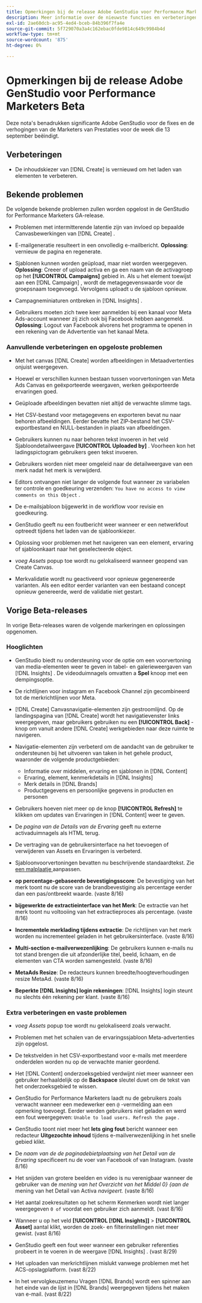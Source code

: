 ```yaml
---
title: Opmerkingen bij de release Adobe GenStudio voor Performance Marketers Beta
description: Meer informatie over de nieuwste functies en verbeteringen in de Adobe GenStudio voor Performance Marketers.
exl-id: 2ae60dcb-ac95-4ed4-bceb-84b396f7fa4e
source-git-commit: 5f729070a3a4c162ebac0fde9814c649c9984b4d
workflow-type: tm+mt
source-wordcount: '875'
ht-degree: 0%

---
```


# Opmerkingen bij de release Adobe GenStudio voor Performance Marketers Beta

Deze nota&#39;s benadrukken significante Adobe GenStudio voor de fixes en de verhogingen van de Marketers van Prestaties voor de week die 13 september beëindigt.

## Verbeteringen

* De inhoudskiezer van [!DNL Create] is vernieuwd om het laden van elementen te verbeteren. <!-- GS-2586 -->

## Bekende problemen

De volgende bekende problemen zullen worden opgelost in de GenStudio for Performance Marketers GA-release.

* Problemen met intermitterende latentie zijn van invloed op bepaalde Canvasbewerkingen van [!DNL Create] . <!-- GS-5203 -->

* E-mailgeneratie resulteert in een onvolledig e-mailbericht. **Oplossing**: vernieuw de pagina en regenerate. <!-- GS-5209 -->

* Sjablonen kunnen worden geüpload, maar niet worden weergegeven. **Oplossing**: Creeer of upload activa en ga een naam van de activagroep op het **[!UICONTROL Campaigns]** gebied in. Als u het element toewijst aan een [!DNL Campaign] , wordt de metagegevenswaarde voor de groepsnaam toegevoegd. Vervolgens uploadt u de sjabloon opnieuw. <!-- GS-4815 -->

* Campagneminiaturen ontbreken in [!DNL Insights] . <!-- GS-4648 -->

* Gebruikers moeten zich twee keer aanmelden bij een kanaal voor Meta Ads-account wanneer zij zich ook bij Facebook hebben aangemeld. **Oplossing**: Logout van Facebook alvorens het programma te openen in een rekening van de Advertentie van het kanaal Meta. <!-- GS-4806 -->

### Aanvullende verbeteringen en opgeloste problemen

* Met het canvas [!DNL Create] worden afbeeldingen in Metaadvertenties onjuist weergegeven. <!-- GS-4864 -->

* Hoewel er verschillen kunnen bestaan tussen voorvertoningen van Meta Ads Canvas en geëxporteerde weergaven, werken geëxporteerde ervaringen goed. <!-- GS-4492 4401 -->

* Geüploade afbeeldingen bevatten niet altijd de verwachte slimme tags. <!-- GS-4856 -->

* Het CSV-bestand voor metagegevens en exporteren bevat nu naar behoren afbeeldingen. Eerder bevatte het ZIP-bestand het CSV-exportbestand en NULL-bestanden in plaats van afbeeldingen.  <!-- GS-5107 -->

* Gebruikers kunnen nu naar behoren tekst invoeren in het veld Sjabloondetailweergave **[!UICONTROL Uploaded by]** . Voorheen kon het ladingspictogram gebruikers geen tekst invoeren. <!-- GS-4887 -->

* Gebruikers worden niet meer omgeleid naar de detailweergave van een merk nadat het merk is verwijderd. <!-- GS-2663 -->

* Editors ontvangen niet langer de volgende fout wanneer ze variabelen ter controle en goedkeuring verzenden: `You have no access to view comments on this Object` . <!-- GS-5140 -->

* De e-mailsjabloon bijgewerkt in de workflow voor revisie en goedkeuring. <!-- GS-5239 -->

* GenStudio geeft nu een foutbericht weer wanneer er een netwerkfout optreedt tijdens het laden van de sjabloonkiezer. <!-- GS-4682 -->

* Oplossing voor problemen met het navigeren van een element, ervaring of sjabloonkaart naar het geselecteerde object. <!-- GS-4390 -->

* _voeg Assets_ popup toe wordt nu gelokaliseerd wanneer geopend van Create Canvas.  <!-- GS-4867 -->

* Merkvalidatie wordt nu geactiveerd voor opnieuw gegenereerde varianten. Als een editor eerder varianten van een bestaand concept opnieuw genereerde, werd de validatie niet gestart. <!-- GS-3971 -->

## Vorige Beta-releases

In vorige Beta-releases waren de volgende markeringen en oplossingen opgenomen.

### Hooglichten

* GenStudio biedt nu ondersteuning voor de optie om een voorvertoning van media-elementen weer te geven in tabel- en galerieweergaven van [!DNL Insights] . De videoduimnagels omvatten a **Spel** knoop met een dempingsoptie. <!-- GS-4398 -->

* De richtlijnen voor instagram en Facebook Channel zijn gecombineerd tot de merkrichtlijnen voor Meta.

* [!DNL Create] Canvasnavigatie-elementen zijn gestroomlijnd. Op de landingspagina van [!DNL Create] wordt het navigatievenster links weergegeven, maar gebruikers gebruiken nu een **[!UICONTROL Back]** -knop om vanuit andere [!DNL Create] werkgebieden naar deze ruimte te navigeren.

* Navigatie-elementen zijn verbeterd om de aandacht van de gebruiker te ondersteunen bij het uitvoeren van taken in het gehele product, waaronder de volgende productgebieden:

   * Informatie over middelen, ervaring en sjablonen in [!DNL Content]
   * Ervaring, element, kenmerkdetails in [!DNL Insights]
   * Merk details in [!DNL Brands]
   * Productgegevens en persoonlijke gegevens in producten en personen

* Gebruikers hoeven niet meer op de knop **[!UICONTROL Refresh]** te klikken om updates van Ervaringen in [!DNL Content] weer te geven.

* De _pagina van de Details van de Ervaring_ geeft nu externe activaduimnagels als HTML terug.

* De vertraging van de gebruikersinterface na het toevoegen of verwijderen van Assets en Ervaringen is verbeterd.

* Sjabloonvoorvertoningen bevatten nu beschrijvende standaardtekst. Zie [ een malplaatje ](https://experienceleague.adobe.com/en/docs/genstudio/user-guide/content/templates/customize-template#template-preview) aanpassen.

* **op percentage-gebaseerde bevestigingsscore**: De bevestiging van het merk toont nu de score van de brandbevestiging als percentage eerder dan een pas/ontbreekt waarde. (vaste 8/16)

* **bijgewerkte de extractieinterface van het Merk**: De extractie van het merk toont nu voltooiing van het extractieproces als percentage. (vaste 8/16)

* **Incrementele merklading tijdens extractie**: De richtlijnen van het merk worden nu incrementeel geladen in het gebruikersinterface. (vaste 8/16)

* **Multi-section e-mailverwezenlijking**: De gebruikers kunnen e-mails nu tot stand brengen die uit afzonderlijke titel, beeld, lichaam, en de elementen van CTA worden samengesteld. (vaste 8/16)

* **MetaAds Resize**: De redacteurs kunnen breedte/hoogteverhoudingen resize MetaAd. (vaste 8/16)

* **Beperkte [!DNL Insights] login rekeningen**: [!DNL Insights] login steunt nu slechts één rekening per klant. (vaste 8/16)

### Extra verbeteringen en vaste problemen

* _voeg Assets_ popup toe wordt nu gelokaliseerd zoals verwacht. <!-- GS-3834 -->

* Problemen met het schalen van de ervaringssjabloon Meta-advertenties zijn opgelost. <!-- GS-4174 -->

* De tekstvelden in het CSV-exportbestand voor e-mails met meerdere onderdelen worden nu op de verwachte manier geordend. <!-- GS-4013 -->

* Het [!DNL Content] onderzoeksgebied verdwijnt niet meer wanneer een gebruiker herhaaldelijk op de **Backspace** sleutel duwt om de tekst van het onderzoeksgebied te wissen.  <!-- GS-4543 -->

* GenStudio for Performance Marketers laadt nu de gebruikers zoals verwacht wanneer een medewerker een `@` -vermelding aan een opmerking toevoegt. Eerder werden gebruikers niet geladen en werd een fout weergegeven: `Unable to load users. Refresh the page` . <!-- GS-4113 -->

* GenStudio toont niet meer het **Iets ging fout** bericht wanneer een redacteur **Uitgezochte inhoud** tijdens e-mailverwezenlijking in het snelle gebied klikt. <!-- GS-4879 -->

* De _naam van de de paginadebietplaatsing van het Detail van de Ervaring_ specificeert nu de voer van Facebook of van Instagram. (vaste 8/16)

* Het snijden van grotere beelden en video is nu verenigbaar wanneer de gebruiker van de _mening van het Overzicht van het Middel 0} {aan de_ mening van het Detail van Activa _navigeert._ (vaste 8/16)

* Het aantal zoekresultaten op het scherm Kenmerken wordt niet langer weergegeven `0 of` voordat een gebruiker zich aanmeldt. (vast 8/16) <!-- GS-3665 -->

* Wanneer u op het veld **[!UICONTROL [!DNL Insights]]** > **[!UICONTROL Asset]** aantal klikt, worden de zoek- en filterinstellingen niet meer gewist. (vast 8/16) <!-- GS-3476 -->

* GenStudio geeft een fout weer wanneer een gebruiker referenties probeert in te voeren in de weergave [!DNL Insights] . (vast 8/29) <!-- GS-4689 -->

* Het uploaden van merkrichtlijnen mislukt vanwege problemen met het ACS-opslagplatform. (vast 8/22) <!-- GS-4369 -->

* In het vervolgkeuzemenu Vragen [!DNL Brands] wordt een spinner aan het einde van de lijst in [!DNL Brands] weergegeven tijdens het maken van e-mail. (vast 8/22) <!-- GS-4077 -->
